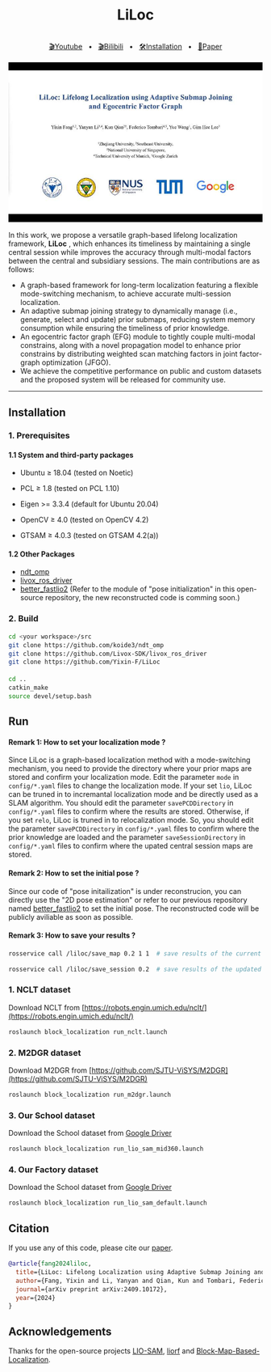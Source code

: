 <div align="center">
    <h1>LiLoc</h1>
    <br />
    <a href=https://youtu.be/Kc2azOG8TSU>🎬Youtube</a>
    <span>&nbsp;&nbsp;•&nbsp;&nbsp;</span>
    <a href=https://www.bilibili.com/video/BV1uatkeFEWL/?vd_source=7936e3be9727382a31661ae25224c8ad>🎬Bilibili</a>
    <span>&nbsp;&nbsp;•&nbsp;&nbsp;</span>
    <a href="https://github.com/Yixin-F/LiLoc/blob/main/README.md#Installation">🛠️Installation</a>
    <span>&nbsp;&nbsp;•&nbsp;&nbsp;</span>
    <a href=https://arxiv.org/abs/2409.10172>📑Paper</a>
  <br />
  <br />
</div>

<img src="doc/liloc.jpg" alt="LiLoc_cover" width="800">


In this work, we propose a versatile graph-based lifelong localization framework, <strong>LiLoc</strong> , which enhances its timeliness by maintaining a single central session while improves the accuracy through multi-modal factors between the central and subsidiary sessions. The main contributions are as follows:

- A graph-based framework for long-term localization featuring a flexible mode-switching mechanism, to achieve accurate multi-session localization.
- An adaptive submap joining strategy to dynamically manage (i.e., generate, select and update) prior submaps, reducing system memory consumption while ensuring the timeliness of prior knowledge.
- An egocentric factor graph (EFG) module to tightly couple multi-modal constrains, along with a novel propagation model to enhance  prior constrains by distributing weighted scan matching factors in joint factor-graph optimization (JFGO). 
- We achieve the competitive performance on public and custom datasets and the proposed system will be released for community use.


***
## Installation
### 1. Prerequisites
#### 1.1 System and third-party packages
- Ubuntu $\geq$ 18.04 (tested on Noetic)

- PCL $\geq$ 1.8 (tested on PCL 1.10)

- Eigen >= 3.3.4 (default for Ubuntu 20.04)

- OpenCV $\geq$ 4.0 (tested on OpenCV 4.2)

- GTSAM $\geq$ 4.0.3 (tested on GTSAM 4.2(a))

#### 1.2 Other Packages
- [ndt_omp](https://github.com/koide3/ndt_omp)
- [livox_ros_driver](https://github.com/Livox-SDK/livox_ros_driver)
- [better_fastlio2](https://github.com/Yixin-F/better_fastlio2) (Refer to the module of "pose initialization" in this open-source repository, the new reconstructed code is comming soon.)

### 2. Build
```bash
cd <your workspace>/src
git clone https://github.com/koide3/ndt_omp
git clone https://github.com/Livox-SDK/livox_ros_driver
git clone https://github.com/Yixin-F/LiLoc

cd ..
catkin_make
source devel/setup.bash
```

## Run
####  <strong>Remark 1:</strong> How to set your localization mode ?
Since LiLoc is a graph-based localization method with a mode-switching mechanism, you need to provide the directory where your prior maps are stored and confirm your localization mode.  Edit the parameter `mode` in `config/*.yaml` files to change the localization mode. If your set `lio`, LiLoc can be truned in to incremantal localization mode and be directly used as a SLAM algorithm. You should edit the parameter `savePCDDirectory` in `config/*.yaml` files to confirm where the results are stored. Otherwise, if you set `relo`, LiLoc is truned in to relocalization mode. So, you should edit the parameter `savePCDDirectory` in `config/*.yaml` files to confirm where the prior knowledge are loaded and the parameter `saveSessionDirectory` in `config/*.yaml` files to confirm where the upated central session maps are stored.

####  <strong>Remark 2:</strong> How to set the initial pose ?
Since our code of "pose initailization" is under reconstrucion, you can directly use the "2D pose estimation" or refer to our previous repository named [better_fastlio2](https://github.com/Yixin-F/better_fastlio2) to set the initial pose. The reconstructed code will be publicly aviliable as soon as possible.

####  <strong>Remark 3:</strong> How to save your results ?
```bash
rosservice call /liloc/save_map 0.2 1 1  # save results of the current session
```
```bash
rosservice call /liloc/save_session 0.2  # save results of the updated central session
```


### 1. NCLT dataset
Download NCLT from [https://robots.engin.umich.edu/nclt/](https://robots.engin.umich.edu/nclt/)
```bash
roslaunch block_localization run_nclt.launch
```

### 2. M2DGR dataset
Download M2DGR from [https://github.com/SJTU-ViSYS/M2DGR](https://github.com/SJTU-ViSYS/M2DGR)
```bash
roslaunch block_localization run_m2dgr.launch
```

### 3. Our School dataset
Download the School dataset from [Google Driver](https://drive.google.com/drive/folders/14u6axUkISU5j9CxxUYEoU7Le1qneiOvA?usp=sharing)
```bash
roslaunch block_localization run_lio_sam_mid360.launch
```

### 4. Our Factory dataset
Download the School dataset from [Google Driver](https://drive.google.com/drive/folders/13e476AmgzPgjNNQ71qwy_0sErJg4607J?usp=sharing)
```bash
roslaunch block_localization run_lio_sam_default.launch
```



## Citation
If you use any of this code, please cite our [paper](https://arxiv.org/abs/2409.10172).

```bibtex
@article{fang2024liloc,
  title={LiLoc: Lifelong Localization using Adaptive Submap Joining and Egocentric Factor Graph},
  author={Fang, Yixin and Li, Yanyan and Qian, Kun and Tombari, Federico and Wang, Yue and Lee, Gim Hee},
  journal={arXiv preprint arXiv:2409.10172},
  year={2024}
}
```

## Acknowledgements
Thanks for the open-source projects [LIO-SAM](https://github.com/TixiaoShan/LIO-SAM), [liorf](https://github.com/YJZLuckyBoy/liorf) and [Block-Map-Based-Localization](https://github.com/YixFeng/Block-Map-Based-Localization).


